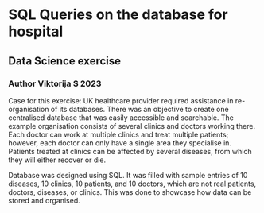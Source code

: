 # SQL Queries on the database for hospital 
## Data Science exercise
### Author Viktorija S 2023

Case for this exercise: UK healthcare provider required assistance in re-organisation of its databases. There was an objective to create one centralised database that was easily accessible and searchable. The example organisation consists of several clinics and doctors working there. Each doctor can work at multiple clinics and treat multiple patients; however, each doctor can only have a single area they specialise in. Patients treated at clinics can be affected by several diseases, from which they will either recover or die.  

Database was designed using SQL. It was filled with sample entries of 10 diseases, 10 clinics, 10 patients, and 10 doctors, which are not real patients, doctors, diseases, or clinics. This was done to showcase how data can be stored and organised. 

